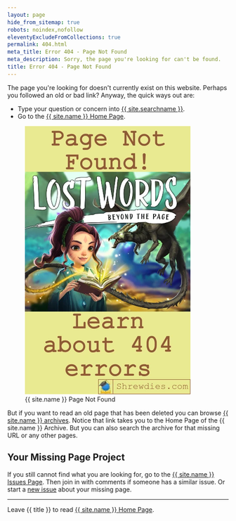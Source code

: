 ```yaml
---
layout: page
hide_from_sitemap: true
robots: noindex,nofollow
eleventyExcludeFromCollections: true
permalink: 404.html
meta_title: Error 404 - Page Not Found
meta_description: Sorry, the page you're looking for can't be found.
title: Error 404 - Page Not Found
---
```

<script type='text/javascript'>
  window.smartlook||(function(d) {
    var o=smartlook=function(){ o.api.push(arguments)},h=d.getElementsByTagName('head')[0];
    var c=d.createElement('script');o.api=new Array();c.async=true;c.type='text/javascript';
    c.charset='utf-8';c.src='https://web-sdk.smartlook.com/recorder.js';h.appendChild(c);
    })(document);
    smartlook('init', '1bd65ed20cb3e0ea6f2473992d53a1738d549ef5', { region: 'eu' });
</script>

The page you're looking for doesn't currently exist on this website. Perhaps you followed an old or bad link? Anyway, the quick ways out are:
- Type your question or concern into <a href="{{ site.searchurl }}">{{ site.searchname }}</a>.
- Go to the <a href="/">{{ site.name }} Home Page</a>.

<figure class="inner">
<img src="/images/shrewdies-com-page-not-found.webp" alt="{{ site.name }} Page Not Found" width="377" height="610">
  <figcaption>{{ site.name }} Page Not Found</figcaption>
</figure>

But if you want to read an old page that has been deleted you can browse <a href="https://web.archive.org/web/20170915133622/http://shrewdies.com/">{{ site.name }} archives</a>. Notice that link takes you to the Home Page of the {{ site.name }} Archive. But you can also search the archive for that missing URL or any other pages.

## Your Missing Page Project

If you still cannot find what you are looking for, go to the <a href="https://github.com/kct2020/shrewdies-com-skeleventy/issues">{{ site.name }} Issues Page</a>. Then join in with comments if someone has a similar issue. Or start a <a href="https://github.com/kct2020/shrewdies-com-skeleventy/issues/new/chose">new issue</a> about your missing page.

<hr />

Leave {{ title }} to read <a href="/">{{ site.name }} Home Page</a>.
